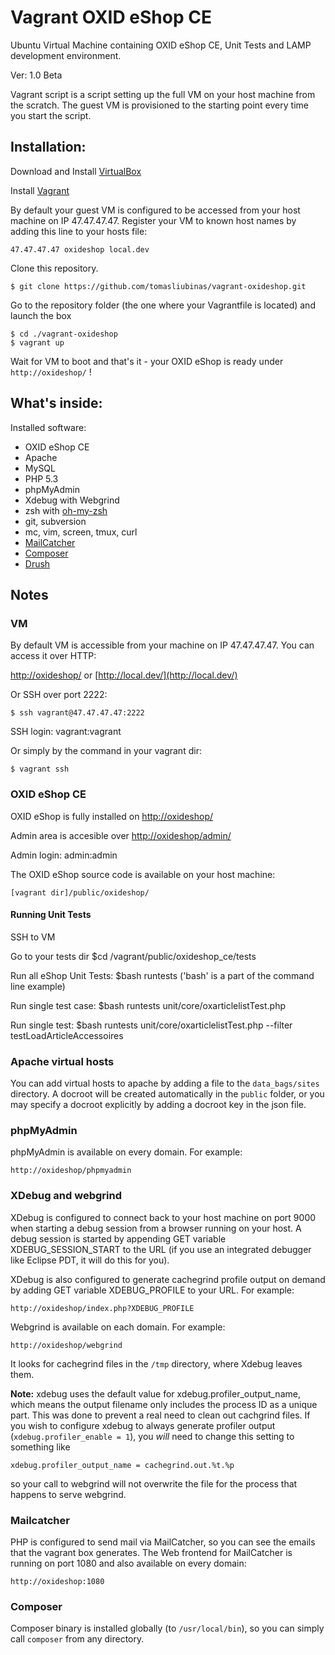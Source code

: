 Vagrant OXID eShop CE
=====================

Ubuntu Virtual Machine containing OXID eShop CE, Unit Tests and LAMP development environment.

Ver: 1.0 Beta


Vagrant script is a script setting up the full VM on your host machine from the scratch. The guest VM is provisioned to the starting point every time you start the script.


Installation:
-------------

Download and Install [VirtualBox](http://www.virtualbox.org/)

Install [Vagrant](http://vagrantup.com/)

By default your guest VM is configured to be accessed from your host machine on IP 47.47.47.47. Register your VM to known host names by adding this line to your hosts file:

    47.47.47.47 oxideshop local.dev

Clone this repository.

    $ git clone https://github.com/tomasliubinas/vagrant-oxideshop.git

Go to the repository folder (the one where your Vagrantfile is located) and launch the box

    $ cd ./vagrant-oxideshop
    $ vagrant up

Wait for VM to boot and that's it - your OXID eShop is ready under `http://oxideshop/` !
    
     
What's inside:
--------------

Installed software:

* OXID eShop CE
* Apache
* MySQL
* PHP 5.3
* phpMyAdmin
* Xdebug with Webgrind
* zsh with [oh-my-zsh](https://github.com/robbyrussell/oh-my-zsh)
* git, subversion
* mc, vim, screen, tmux, curl
* [MailCatcher](http://mailcatcher.me/)
* [Composer](http://getcomposer.org/)
* [Drush](http://drupal.org/project/drush)

Notes
-----

### VM

By default VM is accessible from your machine on IP 47.47.47.47. You can access it over HTTP:

[http://oxideshop/](http://oxideshop/) or [http://local.dev/](http://local.dev/)

Or SSH over port 2222:

    $ ssh vagrant@47.47.47.47:2222

SSH login: vagrant:vagrant

Or simply by the command in your vagrant dir:

    $ vagrant ssh


### OXID eShop CE

OXID eShop is fully installed on [http://oxideshop/](http://oxideshop/)

Admin area is accesible over  [http://oxideshop/admin/](http://oxideshop/admin/)

Admin login: admin:admin

The OXID eShop source code is available on your host machine:
    
    [vagrant dir]/public/oxideshop/
    
    

#### Running Unit Tests

SSH to VM

Go to your tests dir
    $cd /vagrant/public/oxideshop_ce/tests
    
Run all eShop Unit Tests:
    $bash runtests
('bash' is a part of the command line example)

Run single test case:
    $bash runtests unit/core/oxarticlelistTest.php
    
Run single test:
    $bash runtests unit/core/oxarticlelistTest.php --filter testLoadArticleAccessoires


### Apache virtual hosts

You can add virtual hosts to apache by adding a file to the `data_bags/sites`
directory. A docroot will be created automatically in the `public` folder, or 
you may specify a docroot explicitly by adding a docroot key in the json file.  

### phpMyAdmin

phpMyAdmin is available on every domain. For example:

    http://oxideshop/phpmyadmin

### XDebug and webgrind

XDebug is configured to connect back to your host machine on port 9000 when 
starting a debug session from a browser running on your host. A debug session is 
started by appending GET variable XDEBUG_SESSION_START to the URL (if you use an 
integrated debugger like Eclipse PDT, it will do this for you).

XDebug is also configured to generate cachegrind profile output on demand by 
adding GET variable XDEBUG_PROFILE to your URL. For example:

    http://oxideshop/index.php?XDEBUG_PROFILE

Webgrind is available on each domain. For example:

    http://oxideshop/webgrind

It looks for cachegrind files in the `/tmp` directory, where Xdebug leaves them.

**Note:** xdebug uses the default value for xdebug.profiler_output_name, which 
means the output filename only includes the process ID as a unique part. This 
was done to prevent a real need to clean out cachgrind files. If you wish to 
configure xdebug to always generate profiler output 
(`xdebug.profiler_enable = 1`), you *will* need to change this setting to 
something like
 
    xdebug.profiler_output_name = cachegrind.out.%t.%p
    
so your call to webgrind will not overwrite the file for the process that 
happens to serve webgrind. 

### Mailcatcher

PHP is configured to send mail via MailCatcher, so you can see the emails that 
the vagrant box generates. The Web frontend for MailCatcher is running on port 
1080 and also available on every domain:

    http://oxideshop:1080

### Composer

Composer binary is installed globally (to `/usr/local/bin`), so you can simply call `composer` from any directory.
